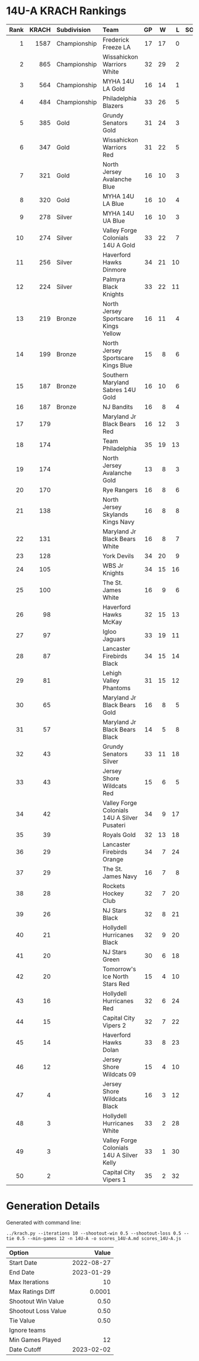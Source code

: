 # 14U-A KRACH Rankings
Rank|KRACH|Subdivision|Team|GP|W|L|SOW|SOL|T|SoS
---:|---:|:---|:---|---:|---:|---:|---:|---:|---:|---:
1|1587|Championship|Frederick Freeze LA|17|17|0|0|0|0|225
2|865|Championship|Wissahickon Warriors White|32|29|2|1|0|0|218
3|564|Championship|MYHA 14U LA Gold|16|14|1|1|0|0|122
4|484|Championship|Philadelphia Blazers|33|26|5|1|1|0|148
5|385|Gold|Grundy Senators Gold|31|24|3|2|2|0|113
6|347|Gold|Wissahickon Warriors Red|31|22|5|0|4|0|144
7|321|Gold|North Jersey Avalanche Blue|16|10|3|0|3|0|164
8|320|Gold|MYHA 14U LA Blue|16|10|4|1|1|0|229
9|278|Silver|MYHA 14U UA Blue|16|10|3|3|0|0|168
10|274|Silver|Valley Forge Colonials 14U A Gold|33|22|7|3|1|0|142
11|256|Silver|Haverford Hawks Dinmore|34|21|10|0|3|0|307
12|224|Silver|Palmyra Black Knights|33|22|11|0|0|0|257
13|219|Bronze|North Jersey Sportscare Kings Yellow|16|11|4|1|0|0|120
14|199|Bronze|North Jersey Sportscare Kings Blue|15|8|6|1|0|0|206
15|187|Bronze|Southern Maryland Sabres 14U Gold|16|10|6|0|0|0|168
16|187|Bronze|NJ Bandits|16|8|4|2|2|0|228
17|179||Maryland Jr Black Bears Red|16|12|3|1|0|0|78
18|174||Team Philadelphia|35|19|13|2|1|0|288
19|174||North Jersey Avalanche Gold|13|8|3|0|2|0|144
20|170||Rye Rangers|16|8|6|2|0|0|189
21|138||North Jersey Skylands Kings Navy|16|8|8|0|0|0|204
22|131||Maryland Jr Black Bears White|16|8|7|1|0|0|179
23|128||York Devils|34|20|9|2|3|0|109
24|105||WBS Jr Knights|34|15|16|1|2|0|181
25|100||The St. James White|16|9|6|0|1|0|131
26|98||Haverford Hawks McKay|32|15|13|1|3|0|153
27|97||Igloo Jaguars|33|19|11|1|2|0|121
28|87||Lancaster Firebirds Black|34|15|14|3|2|0|158
29|81||Lehigh Valley Phantoms|31|15|12|2|2|0|115
30|65||Maryland Jr Black Bears Gold|16|8|5|1|2|0|59
31|57||Maryland Jr Black Bears Black|14|5|8|1|0|0|173
32|43||Grundy Senators Silver|33|11|18|1|3|0|240
33|43||Jersey Shore Wildcats Red|15|6|5|1|3|0|98
34|42||Valley Forge Colonials 14U A Silver Pusateri|34|9|17|4|4|0|171
35|39||Royals Gold|32|13|18|0|1|0|142
36|29||Lancaster Firebirds Orange|34|7|24|2|1|0|286
37|29||The St. James Navy|16|7|8|1|0|0|82
38|28||Rockets Hockey Club|32|7|20|5|0|0|199
39|26||NJ Stars Black|32|8|21|1|1|1|157
40|21||Hollydell Hurricanes Black|32|9|20|2|1|0|153
41|20||NJ Stars Green|30|6|18|4|2|0|80
42|20||Tomorrow's Ice North Stars Red|15|4|10|0|1|0|98
43|16||Hollydell Hurricanes Red|32|6|24|1|1|0|151
44|15||Capital City Vipers 2|32|7|22|1|2|0|137
45|14||Haverford Hawks Dolan|33|8|23|2|0|0|70
46|12||Jersey Shore Wildcats 09|15|4|10|1|0|0|118
47|4||Jersey Shore Wildcats Black|16|3|12|0|1|0|78
48|3||Hollydell Hurricanes White|33|2|28|2|0|1|126
49|3||Valley Forge Colonials 14U A Silver Kelly|33|1|30|1|1|0|201
50|2||Capital City Vipers 1|35|2|32|0|1|0|198
# Generation Details

Generated with command line:
```
../krach.py --iterations 10 --shootout-win 0.5 --shootout-loss 0.5 --tie 0.5 --min-games 12 -n 14U-A -o scores_14U-A.md scores_14U-A.js
```

| Option | Value |
| :----- | ----: |
| Start Date | 2022-08-27 |
| End Date | 2023-01-29 |
| Max Iterations | 10 |
| Max Ratings Diff | 0.0001 |
| Shootout Win Value | 0.50 |
| Shootout Loss Value | 0.50 |
| Tie Value | 0.50 |
| Ignore teams |  |
| Min Games Played | 12 |
| Date Cutoff | 2023-02-02 |


